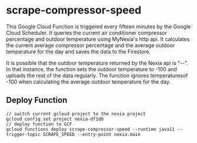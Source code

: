 # scrape-compressor-speed
This Google Cloud Function is triggered every fifteen minutes by the Google Cloud
Scheduler. It queries the current air conditioner compressor percentage and outdoor
temperature using MyNexia's http api. It calculates the current average compressor
percentage and the average outdoor temperature for the day and saves the data to
the Firestore. 

It is possible that the outdoor temperature returned by the Nexia api is "--". In
that instance, the function sets the outdoor temperature to -100 and uploads the
rest of the data regularly. The function ignores temperaturesof -100 when
calculating the average outdoor temperature for the day. 



## Deploy Function
    // switch current gcloud project to the nexia project
    gcloud config set project nexia-df1d0
    // deploy function to GCF
    gcloud functions deploy scrape-compressor-speed --runtime java11 --trigger-topic SCRAPE_SPEED --entry-point nexia.main
